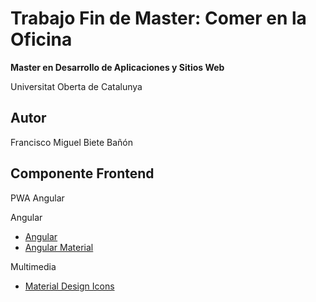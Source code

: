 # Trabajo Fin de Master: Comer en la Oficina

**Master en Desarrollo de Aplicaciones y Sitios Web**

Universitat Oberta de Catalunya

## Autor
Francisco Miguel Biete Bañón

## Componente Frontend
PWA Angular

Angular
  - [Angular](https://angular.io)
  - [Angular Material](https://material.angular.io)

Multimedia
  - [Material Design Icons](https://pictogrammers.com/library/mdi)